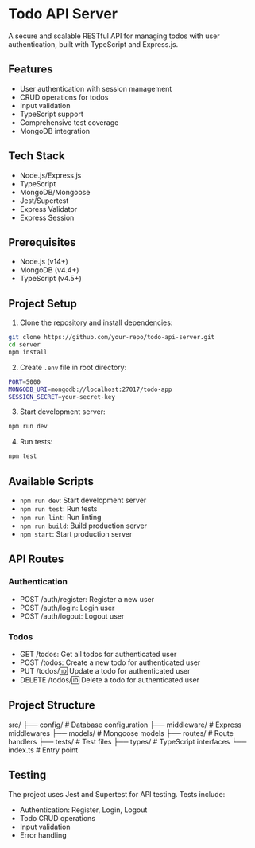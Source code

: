 # Todo API Server

A secure and scalable RESTful API for managing todos with user authentication, built with TypeScript and Express.js.

## Features

- User authentication with session management
- CRUD operations for todos
- Input validation
- TypeScript support
- Comprehensive test coverage
- MongoDB integration

## Tech Stack

- Node.js/Express.js
- TypeScript
- MongoDB/Mongoose
- Jest/Supertest
- Express Validator
- Express Session

## Prerequisites

- Node.js (v14+)
- MongoDB (v4.4+)
- TypeScript (v4.5+)

## Project Setup

1. Clone the repository and install dependencies:
```bash
git clone https://github.com/your-repo/todo-api-server.git
cd server
npm install
```

2. Create `.env` file in root directory:
```bash
PORT=5000
MONGODB_URI=mongodb://localhost:27017/todo-app
SESSION_SECRET=your-secret-key
```
3. Start development server:
```bash
npm run dev
```

4. Run tests:
```bash
npm test
```

## Available Scripts

- `npm run dev`: Start development server
- `npm run test`: Run tests
- `npm run lint`: Run linting
- `npm run build`: Build production server
- `npm start`: Start production server


## API Routes

### Authentication
- POST /auth/register: Register a new user
- POST /auth/login: Login user
- POST /auth/logout: Logout user

### Todos
- GET /todos: Get all todos for authenticated user
- POST /todos: Create a new todo for authenticated user
- PUT /todos/:id: Update a todo for authenticated user
- DELETE /todos/:id: Delete a todo for authenticated user


## Project Structure
src/
├── config/ # Database configuration
├── middleware/ # Express middlewares
├── models/ # Mongoose models
├── routes/ # Route handlers
├── tests/ # Test files
├── types/ # TypeScript interfaces
└── index.ts # Entry point


## Testing

The project uses Jest and Supertest for API testing. Tests include:

- Authentication: Register, Login, Logout
- Todo CRUD operations
- Input validation
- Error handling
